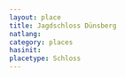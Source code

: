 ```yaml
---
layout: place
title: Jagdschloss Dünsberg
natlang:
category: places
hasinit:
placetype: Schloss
---
```

